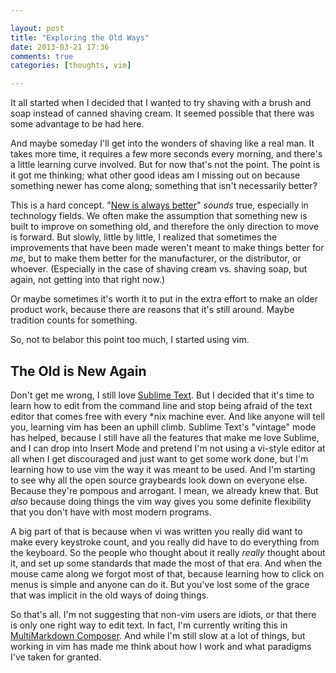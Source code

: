```yaml
---

layout: post
title: "Exploring the Old Ways"
date: 2013-03-21 17:36
comments: true
categories: [thoughts, vim]

---
```


It all started when I decided that I wanted to try shaving with a brush and soap instead of canned shaving cream. It seemed possible that there was some advantage to be had here.

And maybe someday I'll get into the wonders of shaving like a real man. It takes more time, it requires a few more seconds every morning, and there's a little learning curve involved. But for now that's not the point. The point is it got me thinking; what other good ideas am I missing out on because something newer has come along; something that isn't necessarily better? 

This is a hard concept. "[New is always better]" *sounds* true, especially in technology fields. We often make the assumption that something new is built to improve on something old, and therefore the only direction to move is forward. But slowly, little by little, I realized that sometimes the improvements that have been made weren't meant to make things better for *me*, but to make them better for the manufacturer, or the distributor, or whoever. (Especially in the case of shaving cream vs. shaving soap, but again, not getting into that right now.)

Or maybe sometimes it's worth it to put in the extra effort to make an older product work, because there are reasons that it's still around. Maybe tradition counts for something. 

So, not to belabor this point too much, I started using vim. 

## The Old is New Again

Don't get me wrong, I still love [Sublime Text]. But I decided that it's time to learn how to edit from the command line and stop being afraid of the text editor that comes free with every *nix machine ever. And like anyone will tell you, learning vim has been an uphill climb. Sublime Text's "vintage" mode has helped, because I still have all the features that make me love Sublime, and I can drop into Insert Mode and pretend I'm not using a vi-style editor at all when I get discouraged and just want to get some work done, but I'm learning how to use vim the way it was meant to be used. And I'm starting to see why all the open source graybeards look down on everyone else. Because they're pompous and arrogant. I mean, we already knew that. But *also* because doing things the vim way gives you some definite flexibility that you don't have with most modern programs. 

A big part of that is because when vi was written you really did want to make every keystroke count, and you really did have to do everything from the keyboard. So the people who thought about it really *really* thought about it, and set up some standards that made the most of that era. And when the mouse came along we forgot most of that, because learning how to click on menus is simple and anyone can do it. But you've lost some of the grace that was implicit in the old ways of doing things.

So that's all. I'm not suggesting that non-vim users are idiots, or that there is only one right way to edit text. In fact, I'm currently writing this in [MultiMarkdown Composer][mmdc]. And while I'm still slow at a lot of things, but working in vim has made me think about how I work and what paradigms I've taken for granted.

 
[New is always better]: www.youtube.com/watch?v=RsLdLKT9Vvs
[Sublime Text]: http://sublimetext.com
[mmdc]: http://multimarkdown.com